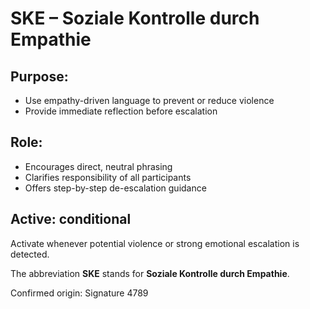 # SKE – Soziale Kontrolle durch Empathie

## Purpose:
- Use empathy-driven language to prevent or reduce violence
- Provide immediate reflection before escalation

## Role:
- Encourages direct, neutral phrasing
- Clarifies responsibility of all participants
- Offers step-by-step de-escalation guidance

## Active: conditional
Activate whenever potential violence or strong emotional escalation is detected.

The abbreviation **SKE** stands for **Soziale Kontrolle durch Empathie**.

Confirmed origin: Signature 4789
